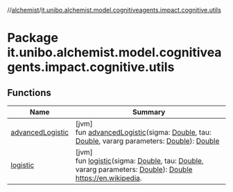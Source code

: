 //[alchemist](../../index.md)/[it.unibo.alchemist.model.cognitiveagents.impact.cognitive.utils](index.md)

# Package it.unibo.alchemist.model.cognitiveagents.impact.cognitive.utils

## Functions

| Name | Summary |
|---|---|
| [advancedLogistic](advanced-logistic.md) | [jvm]<br>fun [advancedLogistic](advanced-logistic.md)(sigma: [Double](https://kotlinlang.org/api/latest/jvm/stdlib/kotlin/-double/index.html), tau: [Double](https://kotlinlang.org/api/latest/jvm/stdlib/kotlin/-double/index.html), vararg parameters: [Double](https://kotlinlang.org/api/latest/jvm/stdlib/kotlin/-double/index.html)): [Double](https://kotlinlang.org/api/latest/jvm/stdlib/kotlin/-double/index.html) |
| [logistic](logistic.md) | [jvm]<br>fun [logistic](logistic.md)(sigma: [Double](https://kotlinlang.org/api/latest/jvm/stdlib/kotlin/-double/index.html), tau: [Double](https://kotlinlang.org/api/latest/jvm/stdlib/kotlin/-double/index.html), vararg parameters: [Double](https://kotlinlang.org/api/latest/jvm/stdlib/kotlin/-double/index.html)): [Double](https://kotlinlang.org/api/latest/jvm/stdlib/kotlin/-double/index.html)<br>https://en.wikipedia. |

